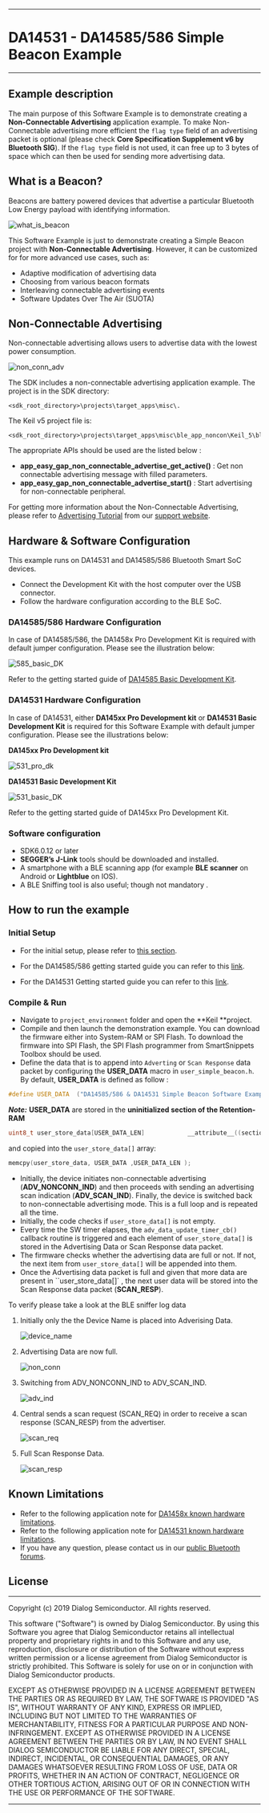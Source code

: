 ------

# DA14531 - DA14585/586 Simple Beacon Example 

------

## Example description

The main purpose of this Software Εxample is to demonstrate creating a **Non-Connectable Advertising** application example. To make Non-Connectable advertising more efficient the ``flag type`` field of an advertising packet is optional (please check **Core Specification Supplement v6 by Bluetooth SIG**). If the ``flag type`` field is not used, it can free up to 3 bytes of space which can then be used for sending more advertising data.

## What is a Beacon?

Beacons are battery powered devices that advertise a particular Bluetooth Low Energy payload with identifying information. 

![what_is_beacon](assets\what_is_beacon.PNG)

This Software Example is just to demonstrate creating a Simple Beacon project with **Non-Connectable Advertising**. However, it can be customized for for more advanced use cases, such as:
  * Adaptive modification of advertising data
  * Choosing from various beacon formats
  * Interleaving connectable advertising events
  * Software Updates Over The Air (SUOTA)

## Non-Connectable Advertising 

Non-connectable advertising allows users to advertise data with the lowest power consumption.

![non_conn_adv](assets\non_conn_adv.PNG)

The SDK includes a non-connectable advertising application example. The project is in the SDK directory:

    <sdk_root_directory>\projects\target_apps\misc\.

The Keil v5 project file is:

    <sdk_root_directory>\projects\target_apps\misc\ble_app_noncon\Keil_5\ble_app_noncon.uvprojx

The appropriate APIs should be used are the listed below :

 - **app_easy_gap_non_connectable_advertise_get_active()** : Get non connectable advertising message with filled parameters.
 - **app_easy_gap_non_connectable_advertise_start()** : Start advertising for non-connectable peripheral.

For getting more information about the Non-Connectable Advertising, please refer to [Advertising Tutorial](https://www.dialog-semiconductor.com/sites/default/files/advertising_concept.pdf) from our [support website](https://www.dialog-semiconductor.com/bluetooth-low-energy).

## Hardware & Software Configuration
    
This example runs on DA14531 and DA14585/586 Bluetooth Smart SoC devices. 
  - Connect the Development Kit with the host computer over the USB connector. 
  - Follow the hardware configuration according to the BLE SoC. 

### DA14585/586 Hardware Configuration

In case of DA14585/586, the DA1458x Pro Development Kit is required with default jumper configuration. Please see the illustration below:

![585_basic_DK](assets\585_basic_DK.PNG)

Refer to the getting started guide of [DA14585 Basic Development Kit](https://www.dialog-semiconductor.com/sites/default/files/um-b-048_da14585da14586_getting_started_guide_v2.0_0.pdf).

### DA14531 Hardware Configuration

In case of DA14531, either  **DA145xx Pro Development kit** or **DA14531 Basic Development Kit** is required for this Software Example with default jumper configuration. Please see the illustrations below:

**DA145xx Pro Development kit**

![531_pro_dk](assets\531_pro_dk.PNG)

**DA14531 Basic Development Kit** 

![531_basic_DK](assets\531_basic_DK.PNG)

Refer to the getting started guide of DA145xx Pro Development Kit.


### Software configuration
  - SDK6.0.12 or later
  - **SEGGER’s J-Link** tools should be downloaded and installed.
  - A smartphone with a BLE scanning app (for example **BLE scanner** on Android or **Lightblue** on IOS).
  - A BLE Sniffing tool is also useful; though not mandatory .

## How to run the example

### Initial Setup

- For the initial setup, please refer to [this section](https://www.dialog-semiconductor.com/sites/default/files/sw-example-da145x-example-setup.pdf).

- For the DA14585/586 getting started guide you can refer to this [link](http://lpccs-docs.dialog-semiconductor.com/da14585_getting_started/index.html).
- For the DA14531 Getting started guide you can refer to this [link](https://www.dialog-semiconductor.com/da14531-getting-started).

### Compile & Run

- Navigate to ``project_environment`` folder and open the **Keil **project.
- Compile and then launch the demonstration example. You can download the firmware either into System-RAM or SPI Flash. To download the firmware into SPI Flash, the  SPI Flash programmer from SmartSnippets Toolbox should be used. 
- Define the data that is to append into ``Adverting`` or ``Scan Response`` data packet by configuring the **USER_DATA** macro in `user_simple_beacon.h`. By default, **USER_DATA** is defined as follow :

```c
#define USER_DATA  ("DA14585/586 & DA14531 Simple Beacon Software Example")
```

***Note:***
**USER_DATA** are stored in the **uninitialized section of the Retention-RAM**

```c
uint8_t user_store_data[USER_DATA_LEN]            __attribute__((section("retention_mem_area_uninit") , zero_init));  //@RETENTION MEMORY
```

and copied into the `user_store_data[]` array:

```c
memcpy(user_store_data, USER_DATA ,USER_DATA_LEN );
```

- Initially, the device initiates non-connectable advertising (**ADV_NONCONN_IND**) and then proceeds with sending an advertising scan indication (**ADV_SCAN_IND**).  Finally, the device is switched back to non-connectable advertising mode. This is a full loop and is repeated all the time. 
- Initially, the code checks if `user_store_data[]` is not empty. 
- Every time the SW timer elapses, the `adv_data_update_timer_cb()` callback routine is triggered and each element of `user_store_data[]` is stored in the Advertising Data or Scan Response data packet.
- The firmware checks whether the advertising data are full or not. If not, the next item from ``user_store_data[]`` will be appended into them. 
- Once the Advertising data packet is full and given that more data are present in ``user_store_data[]` , the next user data will be stored into the Scan Response data packet (**SCAN_RESP**).


To verify please take a look at the BLE sniffer log data

1. Initially only the the Device Name is placed into Adverising Data.

	![device_name](assets\device_name.PNG)

2. Advertising Data are now full.

	![non_conn](assets\non_conn.PNG)

3. Switching from ADV_NONCONN_IND to ADV_SCAN_IND.

	![adv_ind](assets\adv_ind.PNG)

4. Central sends a scan request (SCAN_REQ) in order to receive a scan response (SCAN_RESP) from the advertiser.

	![scan_req](assets\scan_req.PNG)

5. Full Scan Response Data.

	![scan_resp](assets\scan_resp.PNG)


## Known Limitations

- Refer to the following application note for [DA1458x known hardware limitations](https://www.dialog-semiconductor.com/sites/default/files/da1458x-knownlimitations_2019_01_07.pdf  "known hardware limitations").
- Refer to the following application note for [DA14531 known hardware limitations](https://www.dialog-semiconductor.com/da14531_HW_Limitation  "known hardware limitations"). 
- If you have any question, please contact us in our [public Bluetooth forums](https://www.dialog-semiconductor.com/forum).

## License

------

 Copyright (c) 2019 Dialog Semiconductor. All rights reserved.

 This software ("Software") is owned by Dialog Semiconductor. By using this Software
 you agree that Dialog Semiconductor retains all intellectual property and proprietary
 rights in and to this Software and any use, reproduction, disclosure or distribution
 of the Software without express written permission or a license agreement from Dialog
 Semiconductor is strictly prohibited. This Software is solely for use on or in
 conjunction with Dialog Semiconductor products.

 EXCEPT AS OTHERWISE PROVIDED IN A LICENSE AGREEMENT BETWEEN THE PARTIES OR AS
 REQUIRED BY LAW, THE SOFTWARE IS PROVIDED "AS IS", WITHOUT WARRANTY OF ANY KIND,
 EXPRESS OR IMPLIED, INCLUDING BUT NOT LIMITED TO THE WARRANTIES OF MERCHANTABILITY,
 FITNESS FOR A PARTICULAR PURPOSE AND NON-INFRINGEMENT. EXCEPT AS OTHERWISE PROVIDED
 IN A LICENSE AGREEMENT BETWEEN THE PARTIES OR BY LAW, IN NO EVENT SHALL DIALOG
 SEMICONDUCTOR BE LIABLE FOR ANY DIRECT, SPECIAL, INDIRECT, INCIDENTAL, OR
 CONSEQUENTIAL DAMAGES, OR ANY DAMAGES WHATSOEVER RESULTING FROM LOSS OF USE, DATA OR
 PROFITS, WHETHER IN AN ACTION OF CONTRACT, NEGLIGENCE OR OTHER TORTIOUS ACTION,
 ARISING OUT OF OR IN CONNECTION WITH THE USE OR PERFORMANCE OF THE SOFTWARE.

------